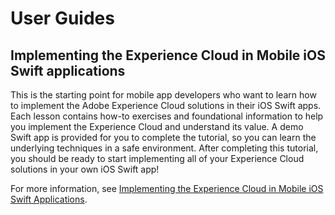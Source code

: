 # User Guides

## Implementing the Experience Cloud in Mobile iOS Swift applications

This is the starting point for mobile app developers who want to learn how to implement the Adobe Experience Cloud solutions in their iOS Swift apps. Each lesson contains how-to exercises and foundational information to help you implement the Experience Cloud and understand its value. A demo Swift app is provided for you to complete the tutorial, so you can learn the underlying techniques in a safe environment. After completing this tutorial, you should be ready to start implementing all of your Experience Cloud solutions in your own iOS Swift app!

For more information, see [Implementing the Experience Cloud in Mobile iOS Swift Applications](https://docs.adobe.com/content/help/en/experience-cloud/implementing-in-mobile-ios-swift-apps-with-launch/index.html).



